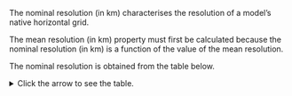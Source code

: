 The nominal resolution (in km) characterises the resolution of a model’s native horizontal grid.

The mean resolution (in km) property must first be calculated because the nominal resolution (in km) is a function of the value of the mean resolution.

The nominal resolution is obtained from the table below.

<details>
<summary>Click the arrow to see the table.</summary>

| for mean resolution, R, in the range (km): | nominal resolution is:|
| -------- | ------- |
| 0.036 ≤ R < 0.072 | 0.05 km |
| 0.072 ≤ R < 0.16 | 0.1 km |
| 0.16 ≤ R < 0.36 | 0.25 km |
| 0.36 ≤ R < 0.72 | 0.5 km |
| 0.72 ≤ R < 1.6 | 1 km |
| 1.6 ≤ R < 3.6 | 2.5 km |
| 3.6 ≤ R < 7.2 | 5 km |
| 7.2 ≤ R < 16 | 10 km |
| 16 ≤ R < 36 | 25 km |
| 36 ≤ R < 72 | 50 km |
| 72 ≤ R < 160 | 100 km |
| 160 ≤ R < 360 | 250 km |
| 360 ≤ R < 720 | 500 km |
| 720 ≤ R < 1600 | 1000 km |
| 1600 ≤ R < 3600 | 2500 km |
| 3600 ≤ R < 7200 | 5000 km |
| 7200 ≤ R < 16000 | 10000 km |

</details>
